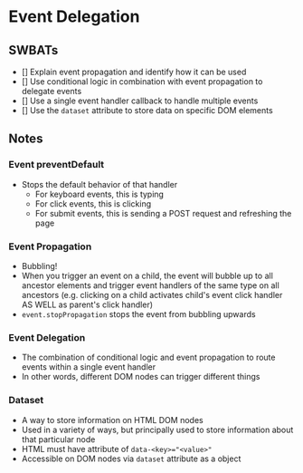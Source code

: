 # Event Delegation

## SWBATs
- [] Explain event propagation and identify how it can be used
- [] Use conditional logic in combination with event propagation to delegate events
- [] Use a single event handler callback to handle multiple events
- [] Use the `dataset` attribute to store data on specific DOM elements

## Notes

### Event preventDefault
- Stops the default behavior of that handler
  - For keyboard events, this is typing
  - For click events, this is clicking
  - For submit events, this is sending a POST request and refreshing the page

### Event Propagation
- Bubbling!
- When you trigger an event on a child, the event will bubble up to all ancestor elements and trigger event handlers of the same type on all ancestors (e.g. clicking on a child activates child's event click handler AS WELL as parent's click handler)
- `event.stopPropagation` stops the event from bubbling upwards

### Event Delegation
- The combination of conditional logic and event propagation to route events within a single event handler
- In other words, different DOM nodes can trigger different things

### Dataset
- A way to store information on HTML DOM nodes
- Used in a variety of ways, but principally used to store information about that particular node
- HTML must have attribute of `data-<key>="<value>"`
- Accessible on DOM nodes via `dataset` attribute as a object